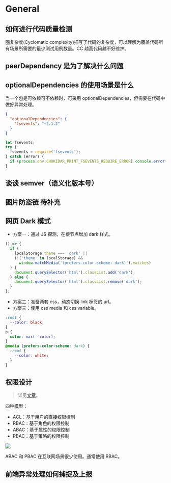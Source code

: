 # General

## 如何进行代码质量检测

圈复杂度(Cyclomatic complexity)描写了代码的复杂度，可以理解为覆盖代码所有场景所需要的最少测试用例数量。CC 越高代码越不好维护。

## peerDependency 是为了解决什么问题

## optionalDependencies 的使用场景是什么

当一个包是可依赖可不依赖时，可采用 optionalDependencies，但需要在代码中做好异常处理。

```json
{
  "optionalDependencies": {
    "fsevents": "~2.1.2"
  }
}
```

```js
let fsevents;
try {
  fsevents = require('fsevents');
} catch (error) {
  if (process.env.CHOKIDAR_PRINT_FSEVENTS_REQUIRE_ERROR) console.error(error);
}
```

## 谈谈 semver（语义化版本号）

## 图片防盗链 <Badge>待补充</Badge>

## 网页 Dark 模式

- 方案一：通过 JS 探测，在根节点增加 dark 样式。

```js
() => {
  if (
    localStorage.theme === 'dark' ||
    (!('theme' in localStorage) &&
      window.matchMedia('(prefers-color-scheme: dark)').matches)
  ) {
    document.querySelector('html').classList.add('dark');
  } else {
    document.querySelector('html').classList.remove('dark');
  }
};
```

- 方案二：准备两套 css，动态切换 link 标签的 url。
- 方案三：使用 css media 和 css variable。

```css
:root {
  --color: black;
}
p {
  color: var(--color);
}
@media (prefers-color-scheme: dark) {
  :root {
    --color: white;
  }
}
```

## 权限设计

> 详见[文章](https://shuwoom.com/?p=3041)。

四种模型：

- ACL：基于用户的直接权限控制
- RBAC：基于角色的权限控制
- ABAC：基于属性的权限控制
- PBAC：基于策略的权限控制

![](@images/authmodel.png)

ABAC 和 PBAC 在互联网场景很少使用。通常使用 RBAC。

## 前端异常处理如何捕捉及上报

<!-- 　　我做了 XX 项目重构，用了 XX 技术方案，克服了 XX 的困难，最终让 XX 这类需求变更可以短平快的被消化，极速研发、快速上线、且数据采集也做到了标准化，研发成本大大降低，数据积累增长迅速，比如 XX ，最后在 XX 产品线中开始推广。 -->
<!--     1. 哪个项目让你最满意、代表你的最高水平？如何做的？ -->
<!-- 　　2. 让你印象最深刻的一个（技术）难点，害的你搞了很久，最后怎么解的，有什么心得？ -->
<!-- 　　3. 你做的时间最久的一个项目（或产品），你看到这个项目有哪些问题，你能做什么？ -->
<!-- 　　4. 你能给我们团队或者产品带来什么？ -->
